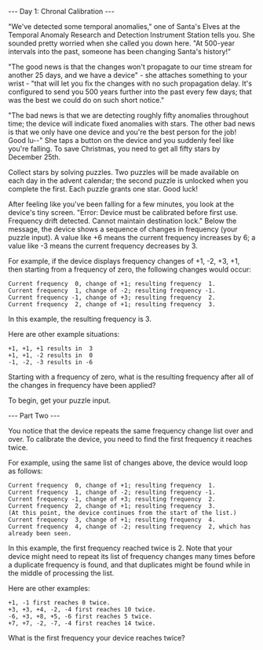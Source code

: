 --- Day 1: Chronal Calibration ---

"We've detected some temporal anomalies," one of Santa's Elves at the Temporal Anomaly Research and Detection Instrument Station tells you. She sounded pretty worried when she called you down here. "At 500-year intervals into the past, someone has been changing Santa's history!"

"The good news is that the changes won't propagate to our time stream for another 25 days, and we have a device" - she attaches something to your wrist - "that will let you fix the changes with no such propagation delay. It's configured to send you 500 years further into the past every few days; that was the best we could do on such short notice."

"The bad news is that we are detecting roughly fifty anomalies throughout time; the device will indicate fixed anomalies with stars. The other bad news is that we only have one device and you're the best person for the job! Good lu--" She taps a button on the device and you suddenly feel like you're falling. To save Christmas, you need to get all fifty stars by December 25th.

Collect stars by solving puzzles. Two puzzles will be made available on each day in the advent calendar; the second puzzle is unlocked when you complete the first. Each puzzle grants one star. Good luck!

After feeling like you've been falling for a few minutes, you look at the device's tiny screen. "Error: Device must be calibrated before first use. Frequency drift detected. Cannot maintain destination lock." Below the message, the device shows a sequence of changes in frequency (your puzzle input). A value like +6 means the current frequency increases by 6; a value like -3 means the current frequency decreases by 3.

For example, if the device displays frequency changes of +1, -2, +3, +1, then starting from a frequency of zero, the following changes would occur:

    Current frequency  0, change of +1; resulting frequency  1.
    Current frequency  1, change of -2; resulting frequency -1.
    Current frequency -1, change of +3; resulting frequency  2.
    Current frequency  2, change of +1; resulting frequency  3.

In this example, the resulting frequency is 3.

Here are other example situations:

    +1, +1, +1 results in  3
    +1, +1, -2 results in  0
    -1, -2, -3 results in -6

Starting with a frequency of zero, what is the resulting frequency after all of the changes in frequency have been applied?

To begin, get your puzzle input.



--- Part Two ---

You notice that the device repeats the same frequency change list over and over. To calibrate the device, you need to find the first frequency it reaches twice.

For example, using the same list of changes above, the device would loop as follows:

    Current frequency  0, change of +1; resulting frequency  1.
    Current frequency  1, change of -2; resulting frequency -1.
    Current frequency -1, change of +3; resulting frequency  2.
    Current frequency  2, change of +1; resulting frequency  3.
    (At this point, the device continues from the start of the list.)
    Current frequency  3, change of +1; resulting frequency  4.
    Current frequency  4, change of -2; resulting frequency  2, which has already been seen.

In this example, the first frequency reached twice is 2. Note that your device might need to repeat its list of frequency changes many times before a duplicate frequency is found, and that duplicates might be found while in the middle of processing the list.

Here are other examples:

    +1, -1 first reaches 0 twice.
    +3, +3, +4, -2, -4 first reaches 10 twice.
    -6, +3, +8, +5, -6 first reaches 5 twice.
    +7, +7, -2, -7, -4 first reaches 14 twice.

What is the first frequency your device reaches twice?
